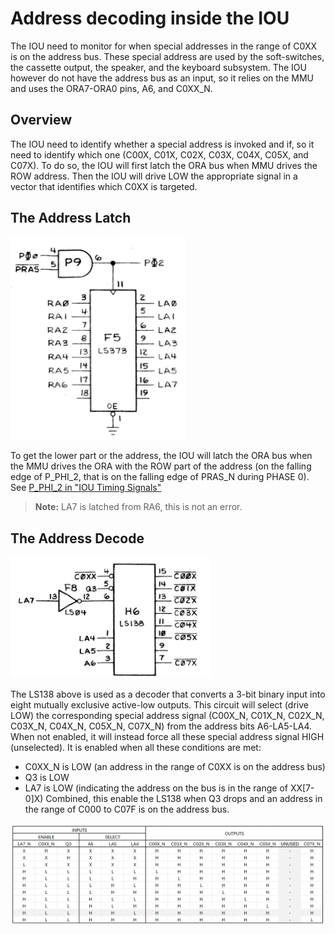 # Address decoding inside the IOU

The IOU need to monitor for when special addresses in the range of C0XX is on the address bus. These special address are used by the soft-switches, the cassette output, the speaker, and the keyboard subsystem. The IOU however do not have the address bus as an input, so it relies on the MMU and uses the ORA7-ORA0 pins, A6, and C0XX_N.

## Overview

The IOU need to identify whether a special address is invoked and if, so it need to identify which one (C00X, C01X, C02X, C03X, C04X, C05X, and C07X). To do so, the IOU will first latch the ORA bus when MMU drives the ROW address. Then the IOU will  drive LOW the appropriate signal in a vector that identifies which C0XX is targeted.

## The Address Latch

<img src="/resources/IOUAddressLatch.png" style="width: 280px"/>

To get the lower part or the address, the IOU will latch the ORA bus when the MMU drives the ORA with the ROW part of the address (on the falling edge of P_PHI_2, that is on the falling edge of PRAS_N during PHASE 0). See [P_PHI_2 in "IOU Timing Signals"](iou-timing-signals.md#generation-of-p_phi_2)

> **Note:** LA7 is latched from RA6, this is not an error.

## The Address Decode

<img src="/resources/IOUAddressDecoder.png" style="width: 320px"/>

The LS138 above is used as a decoder that converts a 3-bit binary input into eight mutually exclusive active-low outputs. This circuit will select (drive LOW) the corresponding special address signal (C00X_N, C01X_N, C02X_N, C03X_N, C04X_N, C05X_N, C07X_N) from the address bits A6-LA5-LA4. When not enabled, it will instead force all these special address signal HIGH (unselected). It is enabled when all these conditions are met:
 - C0XX_N is LOW (an address in the range of C0XX is on the address bus)
 - Q3 is LOW
 - LA7 is LOW (indicating the address on the bus is in the range of XX[7-0]X)
Combined, this enable the LS138 when Q3 drops and an address in the range of C000 to C07F is on the address bus.<br />

<img src="/resources/IOUAddressDecodeTable.png"/>
